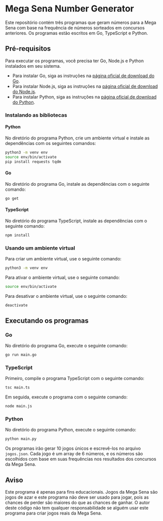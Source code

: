 # Mega Sena Number Generator

Este repositório contém três programas que geram números para a Mega Sena com base na frequência de números sorteados em concursos anteriores. Os programas estão escritos em Go, TypeScript e Python.

## Pré-requisitos

Para executar os programas, você precisa ter Go, Node.js e Python instalados em seu sistema.

- Para instalar Go, siga as instruções na [página oficial de download do Go](https://golang.org/dl/).
- Para instalar Node.js, siga as instruções na [página oficial de download do Node.js](https://nodejs.org/en/download/).
- Para instalar Python, siga as instruções na [página oficial de download do Python](https://www.python.org/downloads/).

### Instalando as bibliotecas

#### Python

No diretório do programa Python, crie um ambiente virtual e instale as dependências com os seguintes comandos:

```bash
python3 -m venv env
source env/bin/activate
pip install requests tqdm
```

#### Go

No diretório do programa Go, instale as dependências com o seguinte comando:

```bash
go get
```

#### TypeScript

No diretório do programa TypeScript, instale as dependências com o seguinte comando:

```bash
npm install
```

### Usando um ambiente virtual

Para criar um ambiente virtual, use o seguinte comando:

```bash
python3 -m venv env
```

Para ativar o ambiente virtual, use o seguinte comando:

```bash
source env/bin/activate
```

Para desativar o ambiente virtual, use o seguinte comando:

```bash
deactivate
```

## Executando os programas

### Go

No diretório do programa Go, execute o seguinte comando:

```bash
go run main.go
```

### TypeScript

Primeiro, compile o programa TypeScript com o seguinte comando:

```bash
tsc main.ts
```

Em seguida, execute o programa com o seguinte comando:

```bash
node main.js
```

### Python

No diretório do programa Python, execute o seguinte comando:

```bash
python main.py
```

Os programas irão gerar 10 jogos únicos e escrevê-los no arquivo `jogos.json`. Cada jogo é um array de 6 números, e os números são escolhidos com base em suas frequências nos resultados dos concursos da Mega Sena.

## Aviso

Este programa é apenas para fins educacionais. Jogos da Mega Sena são jogos de azar e este programa não deve ser usado para jogar, pois as chances de perder são maiores do que as chances de ganhar. O autor deste código não tem qualquer responsabilidade se alguém usar este programa para criar jogos reais da Mega Sena.